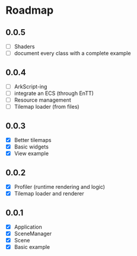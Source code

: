 # Roadmap

## 0.0.5
- [ ] Shaders
- [ ] document every class with a complete example

## 0.0.4
- [ ] ArkScript-ing
- [ ] integrate an ECS (through EnTT)
- [ ] Resource management
- [ ] Tilemap loader (from files)

## 0.0.3
- [x] Better tilemaps
- [x] Basic widgets
- [x] View example

## 0.0.2
- [x] Profiler (runtime rendering and logic)
- [x] Tilemap loader and renderer

## 0.0.1
- [x] Application
- [x] SceneManager
- [x] Scene
- [x] Basic example